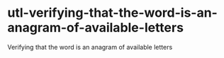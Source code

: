 # utl-verifying-that-the-word-is-an-anagram-of-available-letters
Verifying that the word is an anagram of available letters 

